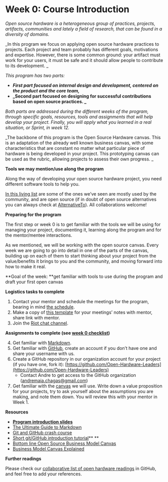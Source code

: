 # Week 0: Course Introduction

_Open source hardware is a heterogeneous group of practices, projects, artifacts, communities and lately a field of research, that can be found in a diversity of domains._

_In this program we focus on applying open source hardware practices to projects. Each project and team probably has different goals, motivations and expertise. However, there is some common ground: your artifact must work for your users, it must be safe and it should allow people to contribute to its development. _

_This program has two parts:_



*   **_First part focused on internal design and development, centered on the product and the core team,_**
*   **_Second part focused on designing for successful contributions based on open source practices. _**

_Both parts are addressed during the different weeks of the program, through specific goals, resources, tools and assignments that will help develop your project. Finally, you will apply what you learned in a real situation, or Sprint, in week 12._

_The backbone of this program is the Open Source Hardware canvas. This is an adaptation of the already well known business canvas, with some characteristics that are constant no matter what particular piece of hardware is being developed in your project. This prototyping canvas can be used as the rubric, allowing projects to assess their own progress. _

**Tools we may mention/use along the program**

Along the way of developing your open source hardware project, you need different software tools to help you. 

[In this living list](https://github.com/Open-Hardware-Leaders/Resources) are some of the ones we’ve seen are mostly used by the community, and are open source (if in doubt of open source alternatives you can always check at [AlternativeTo](https://alternativeto.net/)). All collaborations welcome!

**Preparing for the program**

The first step or week 0 is to get familiar with the tools we will be using for managing your project, documenting it, learning along the program and for the mentor/mentee interactions.

As we mentioned, we will be working with the open source canvas. Every week we are going to go into detail in one of the parts of the canvas, building up on each of them to start thinking about your project from the value/benefits it brings to you and the community, and moving forward into how to make it real.

**Goal of the week: **get familiar with tools to use during the program and draft your first open canvas

**Logistics tasks to complete**



1. Contact your mentor and schedule the meetings for the program, bearing in mind [the schedule](https://open-hardware-leaders.github.io/ohlwebsite/Program/02_schedule.html).
2. Make a copy of [this template](https://docs.google.com/document/d/1JnPxxxiNP1xxrHZNWAfK7TsFKSiBpb8T2JkVWZFnbMk/edit?usp=sharing) for your meetings’ notes with mentor, share link with mentor.
3. Join the [Riot chat channel](https://matrix.to/#/!hxevZqbsxnEcuYYQsy:matrix.org?via=matrix.org).

**Assignments to complete (see [week 0 checklist](https://github.com/Open-Hardware-Leaders/curriculum/issues/1))**



4. Get familiar with [Markdown](https://ghost.org/blog/markdown/).
5. Get familiar with [GitHub](https://www.youtube.com/watch?v=SWYqp7iY_Tc), create an account if you don’t have one and share your username with us.
6. Create a GitHub repository in our organization account for your project (if you have one, fork it): [https://github.com/Open-Hardware-Leaders](https://github.com/Open-Hardware-Leaders) 
    *   Contact Andre to get access to the GitHub organization (andremaia.chagas@gmail.com) 
7. Get familiar with the [canvas](https://www.youtube.com/watch?v=QoAOzMTLP5s&list=PLBh9h0LWoawqBJk47Is8XWqaPg8h3WK4S) we will use. Write down a value proposition for your projects, try to ask yourself about the assumptions you are making, and note them down. You will review this with your mentor in Week 1. 

**Resources**



*   **[Program introduction slides](https://docs.google.com/presentation/d/1YOoRdFSnxswXkZQtr4gUwtM5P4YWAYctKCRq-1rRkOE/edit?usp=sharing)**
*   [The Ultimate Guide to Markdown](https://ghost.org/blog/markdown/) 
*   [Git and GitHub crash course](https://www.youtube.com/watch?v=SWYqp7iY_Tc)
*   [Short git/GitHub introduction tutorial](https://product.hubspot.com/blog/git-and-github-tutorial-for-beginners)**	**
*   [Bottom line Open Source Business Model Canvas](https://docs.google.com/drawings/d/1q62d4JFuKrzT-kjXi49HoWvfHl1FbSHYWZw2HKBi-ko/edit?ntd=1)
*   [Business Model Canvas Explained](https://www.youtube.com/watch?v=QoAOzMTLP5s&list=PLBh9h0LWoawqBJk47Is8XWqaPg8h3WK4S)

**Further readings**

Please check our [collaborative list of open hardware readings](https://github.com/Open-Hardware-Leaders/ohlwebsite/blob/content/docs/Guides/readings.md) in GitHub, and feel free to add your references.
